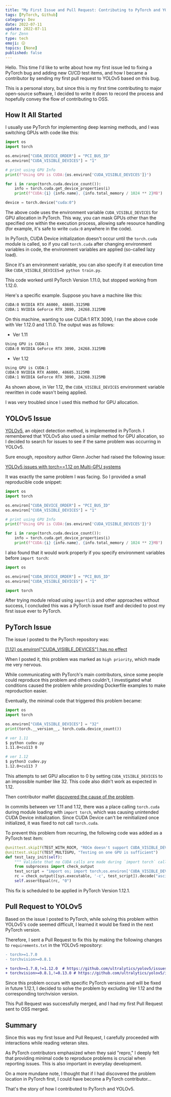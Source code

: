 ```yaml
---
title: "My First Issue and Pull Request: Contributing to PyTorch and YOLOv5"
tags: [PyTorch, Github]
category: Dev
date: 2022-07-11
update: 2022-07-11
# for Zenn
type: tech
emoji: 😖
topics: [None]
published: false
---
```


Hello. This time I'd like to write about how my first issue led to fixing a PyTorch bug and adding new CI/CD test items, and how I became a contributor by sending my first pull request to YOLOv5 based on this bug.

This is a personal story, but since this is my first time contributing to major open-source software, I decided to write it down to record the process and hopefully convey the flow of contributing to OSS.

## How It All Started

I usually use PyTorch for implementing deep learning methods, and I was switching GPUs with code like this:

```python
import os
import torch

os.environ["CUDA_DEVICE_ORDER"] = "PCI_BUS_ID"
os.environ["CUDA_VISIBLE_DEVICES"] = "1"

# print using GPU Info
print(f"Using GPU is CUDA:{os.environ['CUDA_VISIBLE_DEVICES']}")

for i in range(torch.cuda.device_count()):
    info = torch.cuda.get_device_properties(i)
    print(f"CUDA:{i} {info.name}, {info.total_memory / 1024 ** 2}MB")

device = torch.device("cuda:0")
```

The above code uses the environment variable `CUDA_VISIBLE_DEVICES` for GPU allocation in PyTorch.
This way, you can mask GPUs other than the specified one within the execution process, allowing safe resource handling (for example, it's safe to write `cuda:0` anywhere in the code).

In PyTorch, CUDA Device initialization doesn't occur until the `torch.cuda` module is called, so if you call `torch.cuda` after changing environment variables in code, the environment variables are applied (so-called lazy load).

Since it's an environment variable, you can also specify it at execution time like `CUDA_VISIBLE_DEVICES=0 python train.py`.

This code worked until PyTorch Version 1.11.0, but stopped working from 1.12.0.

Here's a specific example.
Suppose you have a machine like this:

```bash
CUDA:0 NVIDIA RTX A6000, 48685.3125MB
CUDA:1 NVIDIA GeForce RTX 3090, 24268.3125MB
```

On this machine, wanting to use CUDA:1 RTX 3090, I ran the above code with Ver 1.12.0 and 1.11.0.
The output was as follows:

- Ver 1.11

```bash
Using GPU is CUDA:1
CUDA:0 NVIDIA GeForce RTX 3090, 24268.3125MB
```

- Ver 1.12

```bash
Using GPU is CUDA:1
CUDA:0 NVIDIA RTX A6000, 48685.3125MB
CUDA:1 NVIDIA GeForce RTX 3090, 24268.3125MB
```

As shown above, in Ver 1.12, the `CUDA_VISIBLE_DEVICES` environment variable rewritten in code wasn't being applied.

I was very troubled since I used this method for GPU allocation.

## YOLOv5 Issue

[YOLOv5](https://github.com/ultralytics/yolov5), an object detection method, is implemented in PyTorch. I remembered that YOLOv5 also used a similar method for GPU allocation, so I decided to search for issues to see if the same problem was occurring in YOLOv5.

Sure enough, repository author Glenn Jocher had raised the following issue:

[YOLOv5 issues with torch==1.12 on Multi-GPU systems](https://github.com/ultralytics/yolov5/issues/8395)

It was exactly the same problem I was facing.
So I provided a small reproducible code snippet:

```python
import os
import torch

os.environ["CUDA_DEVICE_ORDER"] = "PCI_BUS_ID"
os.environ["CUDA_VISIBLE_DEVICES"] = "1"

# print using GPU Info
print(f"Using GPU is CUDA:{os.environ['CUDA_VISIBLE_DEVICES']}")

for i in range(torch.cuda.device_count()):
    info = torch.cuda.get_device_properties(i)
    print(f"CUDA:{i} {info.name}, {info.total_memory / 1024 ** 2}MB")
```

I also found that it would work properly if you specify environment variables before `import torch`:

```python
import os

os.environ["CUDA_DEVICE_ORDER"] = "PCI_BUS_ID"
os.environ["CUDA_VISIBLE_DEVICES"] = "1"

import torch
```

After trying module reload using `importlib` and other approaches without success, I concluded this was a PyTorch issue itself and decided to post my first issue ever to PyTorch.

## PyTorch Issue

The issue I posted to the PyTorch repository was:

[[1.12] os.environ["CUDA_VISIBLE_DEVICES"] has no effect](https://github.com/pytorch/pytorch/issues/80876)

When I posted it, this problem was marked as `high priority`, which made me very nervous.

While communicating with PyTorch's main contributors, since some people could reproduce this problem and others couldn't, I investigated what conditions caused the problem while providing Dockerfile examples to make reproduction easier.

Eventually, the minimal code that triggered this problem became:

```python
import os
import torch

os.environ["CUDA_VISIBLE_DEVICES"] = "32"
print(torch.__version__, torch.cuda.device_count())
```

```bash
# ver 1.11
$ python cudev.py 
1.11.0+cu113 0

# ver 1.12
$ python3 cudev.py
1.12.0+cu113 7
```

This attempts to set GPU allocation to 0 by setting `CUDA_VISIBLE_DEVICES` to an impossible number like 32. This code also didn't work as expected in 1.12.

Then contributor malfet [discovered the cause of the problem](https://github.com/pytorch/pytorch/issues/80876#issuecomment-1175359856).

In commits between ver 1.11 and 1.12, there was a place calling `torch.cuda` during module loading with `import torch`, which was causing unintended CUDA Device initialization. Since CUDA Device can't be reinitialized once initialized, it was fixed to not call `torch.cuda`.

To prevent this problem from recurring, the following code was added as a PyTorch test item:

```python
@unittest.skipIf(TEST_WITH_ROCM, "ROCm doesn't support CUDA_VISIBLE_DEVICES")
@unittest.skipIf(TEST_MULTIGPU, "Testing on one GPU is sufficient")
def test_lazy_init(self):
    """ Validate that no CUDA calls are made during `import torch` call"""
    from subprocess import check_output
    test_script = "import os; import torch;os.environ['CUDA_VISIBLE_DEVICES']='32';print(torch.cuda.device_count())"
    rc = check_output([sys.executable, '-c', test_script]).decode("ascii").strip()
    self.assertEqual(rc, "0")
```

This fix is scheduled to be applied in PyTorch Version 1.12.1.

## Pull Request to YOLOv5

Based on the issue I posted to PyTorch, while solving this problem within YOLOv5's code seemed difficult, I learned it would be fixed in the next PyTorch version.

Therefore, I sent a Pull Request to fix this by making the following changes to `requirements.txt` in the YOLOv5 repository:

```diff
- torch>=1.7.0
- torchvision>=0.8.1

+ torch>=1.7.0,!=1.12.0  # https://github.com/ultralytics/yolov5/issues/8395
+ torchvision>=0.8.1,!=0.13.0 # https://github.com/ultralytics/yolov5/issues/8395
```

Since this problem occurs with specific PyTorch versions and will be fixed in future 1.12.1, I decided to solve the problem by excluding Ver 1.12 and the corresponding torchvision version.

This Pull Request was successfully merged, and I had my first Pull Request sent to OSS merged.

## Summary

Since this was my first Issue and Pull Request, I carefully proceeded with interactions while reading veteran sites.

As PyTorch contributors emphasized when they said "repro," I deeply felt that providing minimal code to reproduce problems is crucial when reporting issues. This is also important in everyday development.

On a more mundane note, I thought that if I had discovered the problem location in PyTorch first, I could have become a PyTorch contributor...

That's the story of how I contributed to PyTorch and YOLOv5.